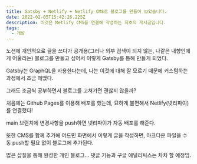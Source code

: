 ```yaml
---
title: Gatsby + Netlify + Netlify CMS로 블로그를 만들어 보았습니다.
date: 2022-02-05T15:42:26.225Z
description: 이것은 Netlify CMS를 연결해 작성하는 최초의 게시글입니다.
tags:
  - 개발
---
```

노션에 개인적으로 글을 쓰다가 공개용(그러나 외부 검색이 되지 않는, 나같은 내향인에게 어울리는) 블로그를 만들고 싶어서 이렇게 Gatsby를 통해 만들게 되었다.

Gatsby는 GraphQL을 사용한다는데, 나는 이것에 대해 잘 모르기 때문에 커스텀하는 과정에서 조금 헤맸다.

그래도 조금씩 공부하면서 블로그를 고쳐가면 괜찮지 않을까?

처음에는 Github Pages를 이용해 배포를 했는데, 묘하게 불편해서 Netlify(넷리파이)를 연결했다!

main 브랜치에 변경사항을 push하면 넷리파이가 자동 배포를 해준다.

또한 CMS를 함께 추가해 어드민 화면에서 이렇게 글을 작성하면, 마크다운 파일을 수동 push할 필요 없이 블로그에 추가된다. 

많은 삽질을 통해 완성한 개인 블로그... 댓글 기능과  구글 애널리틱스는 차차 할 예정임.